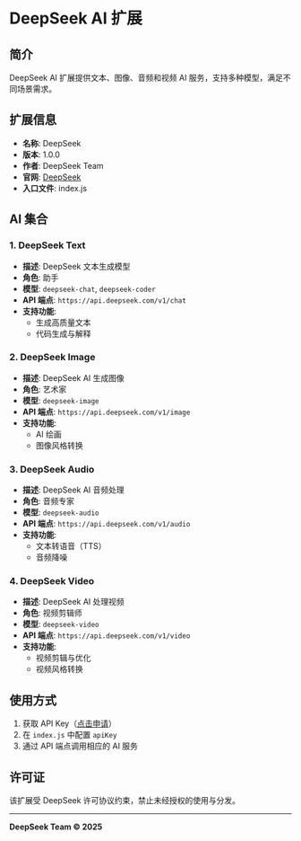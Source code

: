 # DeepSeek AI 扩展

## 简介
DeepSeek AI 扩展提供文本、图像、音频和视频 AI 服务，支持多种模型，满足不同场景需求。

## 扩展信息
- **名称**: DeepSeek
- **版本**: 1.0.0
- **作者**: DeepSeek Team
- **官网**: [DeepSeek](https://deepseek.com)
- **入口文件**: index.js

## AI 集合

### 1. DeepSeek Text
- **描述**: DeepSeek 文本生成模型
- **角色**: 助手
- **模型**: `deepseek-chat`, `deepseek-coder`
- **API 端点**: `https://api.deepseek.com/v1/chat`
- **支持功能**:
  - 生成高质量文本
  - 代码生成与解释

### 2. DeepSeek Image
- **描述**: DeepSeek AI 生成图像
- **角色**: 艺术家
- **模型**: `deepseek-image`
- **API 端点**: `https://api.deepseek.com/v1/image`
- **支持功能**:
  - AI 绘画
  - 图像风格转换

### 3. DeepSeek Audio
- **描述**: DeepSeek AI 音频处理
- **角色**: 音频专家
- **模型**: `deepseek-audio`
- **API 端点**: `https://api.deepseek.com/v1/audio`
- **支持功能**:
  - 文本转语音（TTS）
  - 音频降噪

### 4. DeepSeek Video
- **描述**: DeepSeek AI 处理视频
- **角色**: 视频剪辑师
- **模型**: `deepseek-video`
- **API 端点**: `https://api.deepseek.com/v1/video`
- **支持功能**:
  - 视频剪辑与优化
  - 视频风格转换

## 使用方式
1. 获取 API Key（[点击申请](https://deepseek.com)）
2. 在 `index.js` 中配置 `apiKey`
3. 通过 API 端点调用相应的 AI 服务

## 许可证
该扩展受 DeepSeek 许可协议约束，禁止未经授权的使用与分发。

---

**DeepSeek Team © 2025**
